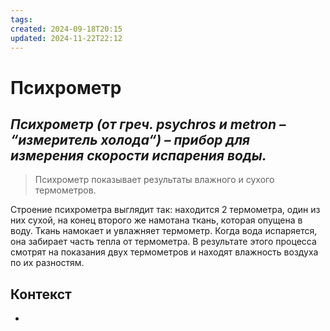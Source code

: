 ```yaml
---
tags: 
created: 2024-09-18T20:15
updated: 2024-11-22T22:12
---
```

# Психрометр

## ***Психрометр (от греч. psychros и metron – “измеритель холода“) – прибор для измерения скорости испарения воды.*** 

> Психрометр показывает результаты влажного и сухого термометров.

Строение психрометра выглядит так: находится 2 термометра, один из них сухой, на конец второго же намотана ткань, которая опущена в воду. Ткань намокает и увлажняет термометр. Когда вода испаряется, она забирает часть тепла от термометра. В результате этого процесса смотрят на показания двух термометров и находят влажность воздуха по их разностям.

## Контекст
- 

